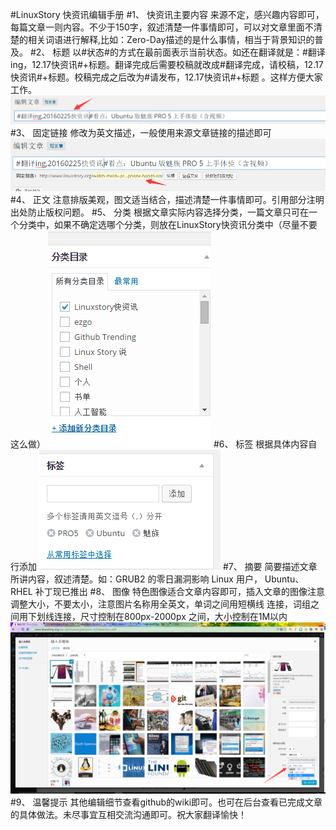#LinuxStory 快资讯编辑手册
#1、  快资讯主要内容
来源不定，感兴趣内容即可，每篇文章一则内容。不少于150字，叙述清楚一件事情即可，可以对文章里面不清楚的相关词语进行解释,比如：Zero-Day描述的是什么事情，相当于背景知识的普及。
#2、	标题
以#状态#的方式在最前面表示当前状态。如还在翻译就是：#翻译ing，12.17快资讯#+标题。翻译完成后需要校稿就改成#翻译完成，请校稿，12.17快资讯#+标题。校稿完成之后改为#请发布，12.17快资讯#+标题 。这样方便大家工作。
![image](https://github.com/htys2013/ls-fast-news/blob/master/title.png)
#3、  固定链接
修改为英文描述，一般使用来源文章链接的描述即可
![image](https://github.com/htys2013/ls-fast-news/blob/master/static-link.png)
#4、	正文
注意排版美观，图文适当结合，描述清楚一件事情即可。引用部分注明出处防止版权问题。
#5、	分类
根据文章实际内容选择分类，一篇文章只可在一个分类中，如果不确定选哪个分类，则放在LinuxStory快资讯分类中（尽量不要这么做）
![image](https://github.com/htys2013/ls-fast-news/blob/master/catalog.png)
#6、	标签
根据具体内容自行添加
![image](https://github.com/htys2013/ls-fast-news/blob/master/tag.png)
#7、	摘要
简要描述文章所讲内容，叙述清楚。如：GRUB2 的零日漏洞影响 Linux 用户， Ubuntu、RHEL 补丁现已推出
#8、  图像
特色图像适合文章内容即可，插入文章的图像注意调整大小，不要太小，注意图片名称用全英文，单词之间用短横线 连接，词组之间用下划线连接，尺寸控制在800px-2000px 之间，大小控制在1M以内
![image](https://github.com/htys2013/ls-fast-news/blob/master/feature-image.png)
#9、	温馨提示
其他编辑细节查看github的wiki即可。也可在后台查看已完成文章的具体做法。未尽事宜互相交流沟通即可。祝大家翻译愉快！
